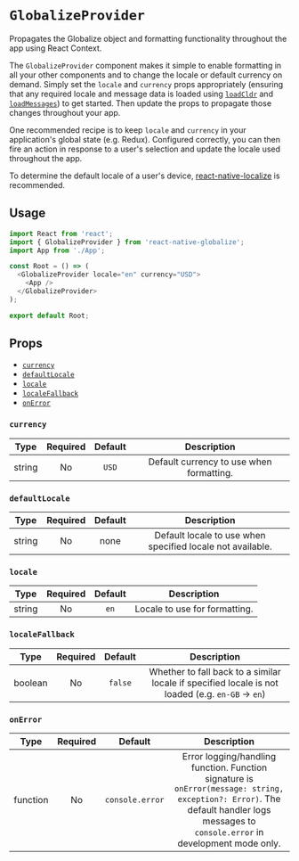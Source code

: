# `GlobalizeProvider`

Propagates the Globalize object and formatting functionality throughout the app using React Context.

The `GlobalizeProvider` component makes it simple to enable formatting in all your other components and to change the locale or default currency on demand. Simply set the `locale` and `currency` props appropriately (ensuring that any required locale and message data is loaded using [`loadCldr`](../api/utilities.md#loadcldr) and [`loadMessages`](../api/utilities.md#loadmessages)) to get started. Then update the props to propagate those changes throughout your app.

One recommended recipe is to keep `locale` and `currency` in your application's global state (e.g. Redux). Configured correctly, you can then fire an action in response to a user's selection and update the locale used throughout the app.

To determine the default locale of a user's device, [react-native-localize](https://github.com/react-native-community/react-native-localize) is recommended.

## Usage

```js
import React from 'react';
import { GlobalizeProvider } from 'react-native-globalize';
import App from './App';

const Root = () => (
  <GlobalizeProvider locale="en" currency="USD">
    <App />
  </GlobalizeProvider>
);

export default Root;
```

## Props

- [`currency`](#currency)
- [`defaultLocale`](#defaultLocale)
- [`locale`](#locale)
- [`localeFallback`](#localeFallback)
- [`onError`](#onerror)

### `currency`

|  Type  | Required | Default | Description |
| :----: | :------: | :-----: | :---------: |
| string |    No    |  `USD`  | Default currency to use when formatting. |

### `defaultLocale`

|  Type  | Required | Default | Description |
| :----: | :------: | :-----: | :---------: |
| string |    No    |  none   | Default locale to use when specified locale not available. |

### `locale`

|  Type  | Required | Default | Description |
| :----: | :------: | :-----: | :---------: |
| string |    No    |  `en`   | Locale to use for formatting. |

### `localeFallback`

|  Type   | Required |  Default   | Description |
| :-----: | :------: | :--------: | :---------: |
| boolean |    No    |  `false`   | Whether to fall back to a similar locale if specified locale is not loaded (e.g. `en-GB` -> `en`) |

### `onError`

|   Type   | Required | Default         | Description |
| :------: | :------: | :-------------: | :---------: |
| function |    No    | `console.error` | Error logging/handling function. Function signature is `onError(message: string, exception?: Error)`. The default handler logs messages to `console.error` in development mode only. |
